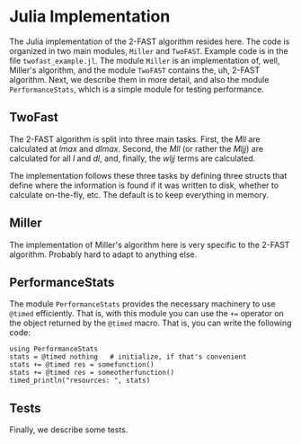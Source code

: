 Julia Implementation
====================

The Julia implementation of the 2-FAST algorithm resides here. The code is
organized in two main modules, `Miller` and `TwoFAST`. Example code is in the
file `twofast_example.jl`. The module `Miller` is an implementation of, well,
Miller's algorithm, and the module `TwoFAST` contains the, uh, 2-FAST
algorithm. Next, we describe them in more detail, and also the module
`PerformanceStats`, which is a simple module for testing performance.


TwoFast
-------

The 2-FAST algorithm is split into three main tasks. First, the *Mll* are
calculated at *lmax* and *dlmax*. Second, the *Mll* (or rather the *Mljj*) are
calculated for all *l* and *dl*, and, finally, the *wljj* terms are calculated.

The implementation follows these three tasks by defining three structs that
define where the information is found if it was written to disk, whether to
calculate on-the-fly, etc. The default is to keep everything in memory.


Miller
------

The implementation of Miller's algorithm here is very specific to the 2-FAST
algorithm. Probably hard to adapt to anything else.


PerformanceStats
----------------

The module `PerformanceStats` provides the necessary machinery to use `@timed`
efficiently. That is, with this module you can use the `+=` operator on the
object returned by the `@timed` macro. That is, you can write the following
code:

    using PerformanceStats
    stats = @timed nothing   # initialize, if that's convenient
    stats += @timed res = somefunction()
    stats += @timed res = someotherfunction()
    timed_println("resources: ", stats)


Tests
-----

Finally, we describe some tests.
